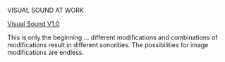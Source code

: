 VISUAL SOUND AT WORK

[Visual Sound V1.0](http://youtu.be/hQlEEoQNWwE)

This is only the beginning ... different modifications and combinations of modifications result in different sonorities. 
The possibilities for image modifications are endless.  










